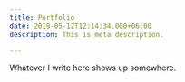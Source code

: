 ```yaml
---
title: Portfolio
date: 2019-05-12T12:14:34.000+06:00
description: This is meta description.

---
```

Whatever I write here shows up somewhere.